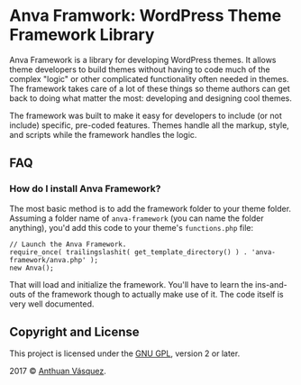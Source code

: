 # Anva Framwork: WordPress Theme Framework Library

Anva Framework is a library for developing WordPress themes. It allows theme developers to build themes without having to code much of the complex "logic" or other complicated functionality often needed in themes. The framework takes care of a lot of these things so theme authors can get back to doing what matter the most: developing and designing cool themes.  

The framework was built to make it easy for developers to include (or not include) specific, pre-coded features.  Themes handle all the markup, style, and scripts while the framework handles the logic.

## FAQ

### How do I install Anva Framework?

The most basic method is to add the framework folder to your theme folder.  Assuming a folder name of `anva-framework` (you can name the folder anything), you'd add this code to your theme's `functions.php` file:

    // Launch the Anva Framework.
    require_once( trailingslashit( get_template_directory() ) . 'anva-framework/anva.php' );
    new Anva();

That will load and initialize the framework. You'll have to learn the ins-and-outs of the framework though to actually make use of it. The code itself is very well documented.

## Copyright and License

This project is licensed under the [GNU GPL](http://www.gnu.org/licenses/old-licenses/gpl-2.0.html), version 2 or later.

2017 &copy; [Anthuan Vásquez](https://anthuanvasquez.net).
